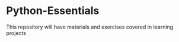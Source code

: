 # Python-Essentials

This repository will have materials and exercises covered in learning projects
